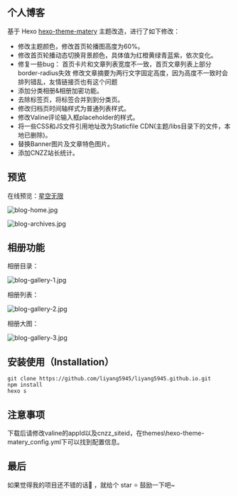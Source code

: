 ## 个人博客

基于 Hexo [hexo-theme-matery](https://github.com/blinkfox/hexo-theme-matery) 主题改造，进行了如下修改：

- 修改主题颜色，修改首页轮播图高度为60%。
- 修改首页轮播动态切换背景颜色，具体值为红橙黄绿青蓝紫，依次变化。
- 修复一些bug：
首页卡片和文章列表宽度不一致，首页文章列表上部分border-radius失效
修改文章摘要为两行文字固定高度，因为高度不一致时会排列错乱，友情链接页也有这个问题
- 添加分类相册&相册加密功能。
- 去除标签页，将标签合并到到分类页。
- 修改归档页时间轴样式为普通列表样式。
- 修改Valine评论输入框placeholder的样式。
- 将一些CSS和JS文件引用地址改为Staticfile CDN(主题/libs目录下的文件，本地已删除)。
- 替换Banner图片及文章特色图片。
- 添加CNZZ站长统计。




## 预览

在线预览：[星空无限](https://liyangzone.com)

![blog-home.jpg](https://i.loli.net/2019/08/31/jlQBpx8nJfGuzqZ.jpg)

![blog-archives.jpg](https://i.loli.net/2019/08/31/Juf6ZyeSiUXxbTk.jpg)

## 相册功能

相册目录：

![blog-gallery-1.jpg](https://i.loli.net/2019/08/31/9mlyKIgTO4Ajcs6.jpg)

相册列表：

![blog-gallery-2.jpg](https://i.loli.net/2019/08/31/DIpRMfwX6GF4WqO.jpg)


相册大图：

![blog-gallery-3.jpg](https://i.loli.net/2019/08/31/iyJrANKxa9BMwE8.jpg)


## 安装使用（Installation）

```shell
git clone https://github.com/liyang5945/liyang5945.github.io.git
npm install
hexo s
```

## 注意事项
下载后请修改valine的appId以及cnzz_siteid，在themes\hexo-theme-matery\_config.yml下可以找到配置信息。



## 最后

如果觉得我的项目还不错的话👏 ，就给个 star ⭐ 鼓励一下吧~
